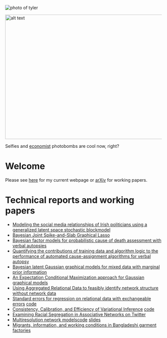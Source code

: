 ![photo of tyler][tylerpic]

[tylerpic]: http://www.stat.washington.edu/~tylermc/website_pic.jpg "tyler"

<img src="http://www.stat.washington.edu/~tylermc/website_pic.jpg" alt="alt text" width="533" height="400">

Selfies and [economist](http://faculty.washington.edu/rmheath/) photobombs are cool now, right?


# Welcome

Please see [here](http://www.stat.uw.edu/~tylermc) for my current webpage or [arXiv](https://arxiv.org/find/stat/1/au:+McCormick_T/0/1/0/all/0/1) for working papers.

# Technical reports and working papers

+ [Modeling the social media relationships of Irish politicians using a generalized latent space stochastic blockmodel](https://arxiv.org/abs/1807.06063)
+ [Bayesian Joint Spike-and-Slab Graphical Lasso](https://arxiv.org/abs/1805.07051)
+ [Bayesian factor models for probabilistic cause of death assessment with verbal autopsies](https://arxiv.org/abs/1803.01327)
+ [Quantifying the contributions of training data and algorithm logic to the performance of automated cause-assignment algorithms for verbal autopsy](https://arxiv.org/abs/1803.07141)
+ [Bayesian latent Gaussian graphical models for mixed data with marginal prior information](https://arxiv.org/abs/1711.00877) 
+ [An Expectation Conditional Maximization approach for Gaussian graphical models](https://arxiv.org/abs/1709.06970) 
+ [Using Aggregated Relational Data to feasibly identify network structure without network data](https://arxiv.org/abs/1703.04157)
+ [Standard errors for regression on relational data with exchangeable errors](https://arxiv.org/abs/1701.05530) [code](https://github.com/fmarrs3/netreg_public)
+ [Consistency, Calibration, and Efficiency of Variational Inference](http://arxiv.org/abs/1510.08151) [code](https://github.com/tedwestling/variational_asymptotics)
+ [Examining Racial Segregation in Associative Networks on Twitter](https://arxiv.org/abs/1705.04401)
+ [Multiresolution network models](http://arxiv.org/abs/1608.07618)[code](https://github.com/tedwestling/multiresolution_networks) [slides](https://www.newton.ac.uk/files/seminar/20160726133014001-740146.pdf)
+ [Migrants, information, and working conditions in Bangladeshi garment factories](https://www.dropbox.com/s/wuuig4mzr6ecdwr/BHM.pdf?dl=0) 
